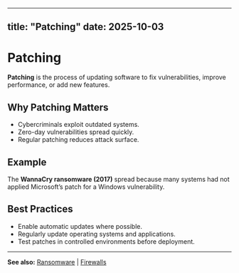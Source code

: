 


---
title: "Patching"
date: 2025-10-03
---

# Patching  

**Patching** is the process of updating software to fix vulnerabilities, improve performance, or add new features.  

## Why Patching Matters  
- Cybercriminals exploit outdated systems.  
- Zero-day vulnerabilities spread quickly.  
- Regular patching reduces attack surface.  

## Example  
The **WannaCry ransomware (2017)** spread because many systems had not applied Microsoft’s patch for a Windows vulnerability.  

## Best Practices  
- Enable automatic updates where possible.  
- Regularly update operating systems and applications.  
- Test patches in controlled environments before deployment.  

---
**See also:** [Ransomware](../attacks/ransomware.md) | [Firewalls](firewalls.md)  
